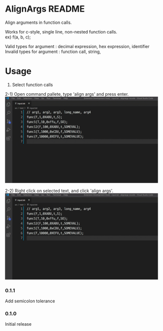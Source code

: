 # AlignArgs README

Align arguments in function calls.

Works for c-style, single line, non-nested function calls.  
ex) f(a, b, c);

Valid types for argument : decimal expression, hex expression, identifier
Invalid types for argument : function call, string, 


# Usage

1) Select function calls


2-1) Open command pallete, type 'align args' and press enter.
![Demo](./images/commandpalette.gif?raw=true)


2-2) Right click on selected text, and click 'align args'.
![Demo](./images/contextmenu.gif?raw=true)


### 0.1.1
Add semicolon tolerance

### 0.1.0

Initial release
